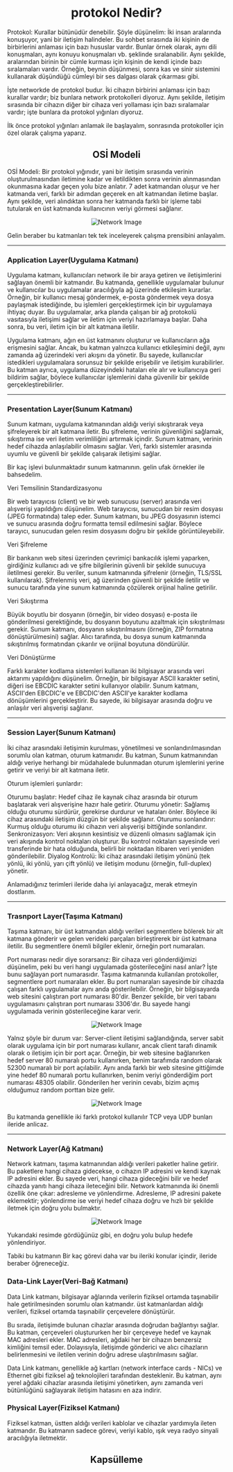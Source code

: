 <h1 align='center'>protokol Nedir?</h1>

<p>
  Protokol: Kurallar bütünüdür denebilir. Şöyle düşünelim: İki insan aralarında konuşuyor, yani bir iletişim halindeler. Bu sohbet sırasında iki kişinin de birbirlerini anlaması için bazı hususlar vardır. Bunlar örnek olarak, aynı dili konuşmaları, aynı konuyu konuşmaları vb. şeklinde sıralanabilir. Aynı şekilde, aralarından birinin bir cümle kurması için kişinin de kendi içinde bazı sıralamaları vardır. Örneğin, beynin düşünmesi, sonra kas ve sinir sistemini kullanarak düşündüğü cümleyi bir ses dalgası olarak çıkarması gibi.

İşte networkde de protokol budur. İki cihazın birbirini anlaması için bazı kurallar vardır; biz bunlara network protokolleri diyoruz. Aynı şekilde, iletişim sırasında bir cihazın diğer bir cihaza veri yollaması için bazı sıralamalar vardır; işte bunlara da protokol yığınları diyoruz.

İlk önce protokol yığınları anlamak ile başlayalım, sonrasında protokoller için özel olarak çalışma yaparız. 
</p>

<h2 align='center'>OSİ Modeli</h2>

<p>
 OSİ Modeli: Bir protokol yığınıdır, yani bir iletişim sırasında verinin oluşturulmasından iletimine kadar ve iletildikten sonra verinin alınmasından okunmasına kadar geçen yolu bize anlatır. 7 adet katmandan oluşur ve her katmanda veri, farklı bir adımdan geçerek en alt katmandan iletime başlar. Aynı şekilde, veri alındıktan sonra her katmanda farklı bir işleme tabi tutularak en üst katmanda kullanıcının veriyi görmesi sağlanır.

 <div align="center">
    <img src="https://github.com/Okan-tumuklu/Network-dersleri/assets/117488504/45009d97-ab1b-4962-ad4f-66340c801568" alt="Network Image">
</div>

Gelin beraber bu katmanları tek tek inceleyerek çalışma prensibini anlayalım.

___
<h3>Application Layer(Uygulama Katmanı)</h3>

Uygulama katmanı, kullanıcıları network ile bir araya getiren ve iletişimlerini sağlayan önemli bir katmandır. Bu katmanda, genellikle uygulamalar bulunur ve kullanıcılar bu uygulamalar aracılığıyla ağ üzerinde etkileşim kurarlar. Örneğin, bir kullanıcı mesaj göndermek, e-posta göndermek veya dosya paylaşmak istediğinde, bu işlemleri gerçekleştirmek için bir uygulamaya ihtiyaç duyar. Bu uygulamalar, arka planda çalışan bir ağ protokolü vasıtasıyla iletişimi sağlar ve iletim için veriyi hazırlamaya başlar. Daha sonra, bu veri, iletim için bir alt katmana iletilir.

Uygulama katmanı, ağın en üst katmanını oluşturur ve kullanıcıların ağa erişmesini sağlar. Ancak, bu katman yalnızca kullanıcı etkileşimini değil, aynı zamanda ağ üzerindeki veri akışını da yönetir. Bu sayede, kullanıcılar istedikleri uygulamalara sorunsuz bir şekilde erişebilir ve iletişim kurabilirler. Bu katman ayrıca, uygulama düzeyindeki hataları ele alır ve kullanıcıya geri bildirim sağlar, böylece kullanıcılar işlemlerini daha güvenilir bir şekilde gerçekleştirebilirler.

___
<h3>Presentation Layer(Sunum Katmanı)</h3>

Sunum katmanı, uygulama katmanından aldığı veriyi sıkıştırarak veya şifreleyerek bir alt katmana iletir. Bu şifreleme, verinin güvenliğini sağlamak, sıkıştırma ise veri iletim verimliliğini artırmak içindir. Sunum katmanı, verinin hedef cihazda anlaşılabilir olmasını sağlar. Veri, farklı sistemler arasında uyumlu ve güvenli bir şekilde çalışarak iletişimi sağlar.

Bir kaç işlevi bulunmaktadır sunum katmanının. gelin ufak örnekler ile bahsedelim.

Veri Temsilinin Standardizasyonu

Bir web tarayıcısı (client) ve bir web sunucusu (server) arasında veri alışverişi yapıldığını düşünelim. Web tarayıcısı, sunucudan bir resim dosyası (JPEG formatında) talep eder. Sunum katmanı, bu JPEG dosyasının istemci ve sunucu arasında doğru formatta temsil edilmesini sağlar. Böylece tarayıcı, sunucudan gelen resim dosyasını doğru bir şekilde görüntüleyebilir.

Veri Şifreleme

Bir bankanın web sitesi üzerinden çevrimiçi bankacılık işlemi yaparken, girdiğiniz kullanıcı adı ve şifre bilgilerinin güvenli bir şekilde sunucuya iletilmesi gerekir. Bu veriler, sunum katmanında şifrelenir (örneğin, TLS/SSL kullanılarak). Şifrelenmiş veri, ağ üzerinden güvenli bir şekilde iletilir ve sunucu tarafında yine sunum katmanında çözülerek orijinal haline getirilir.

Veri Sıkıştırma

Büyük boyutlu bir dosyanın (örneğin, bir video dosyası) e-posta ile gönderilmesi gerektiğinde, bu dosyanın boyutunu azaltmak için sıkıştırılması gerekir. Sunum katmanı, dosyanın sıkıştırılmasını (örneğin, ZIP formatına dönüştürülmesini) sağlar. Alıcı tarafında, bu dosya sunum katmanında sıkıştırılmış formatından çıkarılır ve orijinal boyutuna döndürülür.

Veri Dönüştürme

Farklı karakter kodlama sistemleri kullanan iki bilgisayar arasında veri aktarımı yapıldığını düşünelim. Örneğin, bir bilgisayar ASCII karakter setini, diğeri ise EBCDIC karakter setini kullanıyor olabilir. Sunum katmanı, ASCII'den EBCDIC'e ve EBCDIC'den ASCII'ye karakter kodlama dönüşümlerini gerçekleştirir. Bu sayede, iki bilgisayar arasında doğru ve anlaşılır veri alışverişi sağlanır.

___
<h3>Session Layer(Sunum Katmanı)</h3>

İki cihaz arasındaki iletişimin kurulması, yönetilmesi ve sonlandırılmasından sorumlu olan katman, oturum katmanıdır. Bu katman, Sunum katmanından aldığı veriye herhangi bir müdahalede bulunmadan oturum işlemlerini yerine getirir ve veriyi bir alt katmana iletir.

Oturum işlemleri şunlardır:

Oturumu başlatır: Hedef cihaz ile kaynak cihaz arasında bir oturum başlatarak veri alışverişine hazır hale getirir.
Oturumu yönetir: Sağlamış olduğu oturumu sürdürür, gerekirse durdurur ve hataları önler. Böylece iki cihaz arasındaki iletişim düzgün bir şekilde sağlanır.
Oturumu sonlandırır: Kurmuş olduğu oturumu iki cihazın veri alışverişi bittiğinde sonlandırır.
Senkronizasyon: Veri akışının kesintisiz ve düzenli olmasını sağlamak için veri akışında kontrol noktaları oluşturur. Bu kontrol noktaları sayesinde veri transferinde bir hata olduğunda, belirli bir noktadan itibaren veri yeniden gönderilebilir.
Diyalog Kontrolü: İki cihaz arasındaki iletişim yönünü (tek yönlü, iki yönlü, yarı çift yönlü) ve iletişim modunu (örneğin, full-duplex) yönetir.


Anlamadığınız terimleri ileride daha iyi anlayacağız, merak etmeyin dostlarım.

___

<h3>Trasnport Layer(Taşıma Katmanı)</h3>

Taşıma katmanı, bir üst katmandan aldığı verileri segmentlere bölerek bir alt katmana gönderir ve gelen verideki parçaları birleştirerek bir üst katmana iletilir. Bu segmentlere önemli bilgiler eklenir, örneğin port numaraları.

Port numarası nedir diye sorarsanız: Bir cihaza veri gönderdiğimizi düşünelim, peki bu veri hangi uygulamada gösterileceğini nasıl anlar? İşte bunu sağlayan port numarasıdır. Taşıma katmanında kullanılan protokoller, segmentlere port numaraları ekler. Bu port numaraları sayesinde bir cihazda çalışan farklı uygulamalar aynı anda gösterilebilir. Örneğin, bir bilgisayarda web sitesini çalıştıran port numarası 80'dir. Benzer şekilde, bir veri tabanı uygulamasını çalıştıran port numarası 3306'dır. Bu sayede hangi uygulamada verinin gösterileceğine karar verir.

 <div align="center">
    <img src="https://github.com/Okan-tumuklu/Network-dersleri/assets/117488504/831e7afb-d5ff-493c-9d5f-4a3ff3834756" alt="Network Image">
</div>

Yalnız şöyle bir durum var: Server-client iletişimi sağlandığında, server sabit olarak uygulama için bir port numarası kullanır, ancak client tarafı dinamik olarak o iletişim için bir port açar. Örneğin, bir web sitesine bağlanırken hedef server 80 numaralı portu kullanırken, benim tarafımda random olarak 52300 numaralı bir port açılabilir. Aynı anda farklı bir web sitesine gittiğimde yine hedef 80 numaralı portu kullanırken, benim veriyi gönderdiğim port numarası 48305 olabilir. Gönderilen her verinin cevabı, bizim açmış olduğumuz random porttan bize gelir.

 <div align="center">
    <img src="https://github.com/Okan-tumuklu/Network-dersleri/assets/117488504/bfcfa4ca-9ea3-4368-9525-98eb67565840" alt="Network Image">
</div>

Bu katmanda genellikle iki farklı protokol kullanılır TCP veya UDP bunları ileride anlicaz.

___


<h3>Network Layer(Ağ Katmanı)</h3>

Network katmanı, taşıma katmanından aldığı verileri paketler haline getirir. Bu paketlere hangi cihaza gidecekse, o cihazın IP adresini ve kendi kaynak IP adresini ekler. Bu sayede veri, hangi cihaza gideceğini bilir ve hedef cihazda yanıtı hangi cihaza ileteceğini bilir. Network katmanında iki önemli özellik öne çıkar: adresleme ve yönlendirme. Adresleme, IP adresini pakete eklemektir; yönlendirme ise veriyi hedef cihaza doğru ve hızlı bir şekilde iletmek için doğru yolu bulmaktır.

 <div align="center">
    <img src="https://github.com/Okan-tumuklu/Network-dersleri/assets/117488504/58e5d695-53e1-4095-a7cd-22a17720ca3d" alt="Network Image">
</div>

Yukarıdaki resimde gördüğünüz gibi, en doğru yolu bulup hedefe yönlendiriyor.

Tabiki bu katmanın Bir kaç görevi daha var bu ileriki konular içindir, ileride beraber öğreneceğiz.

<h3>Data-Link Layer(Veri-Bağ Katmanı)</h3>

Data Link katmanı, bilgisayar ağlarında verilerin fiziksel ortamda taşınabilir hale getirilmesinden sorumlu olan katmandır. üst katmanlardan aldığı verileri, fiziksel ortamda taşınabilir çerçevelere dönüştürür.

Bu sırada, iletişimde bulunan cihazlar arasında doğrudan bağlantıyı sağlar. Bu katman, çerçeveleri oluştururken her bir çerçeveye hedef ve kaynak MAC adresleri ekler. MAC adresleri, ağdaki her bir cihazın benzersiz kimliğini temsil eder. Dolayısıyla, iletişimde gönderici ve alıcı cihazların belirlenmesini ve iletilen verinin doğru adrese ulaştırılmasını sağlar.

Data Link katmanı, genellikle ağ kartları (network interface cards - NICs) ve Ethernet gibi fiziksel ağ teknolojileri tarafından desteklenir. Bu katman, aynı yerel ağdaki cihazlar arasında iletişimi yönetirken, aynı zamanda veri bütünlüğünü sağlayarak iletişim hatasını en aza indirir.

<h3>Physical Layer(Fiziksel Katmanı)</h3>

Fiziksel katman, üstten aldığı verileri kablolar ve cihazlar yardımıyla ileten katmandır. Bu katmanın sadece görevi, veriyi kablo, ışık veya radyo sinyali aracılığıyla iletmektir.

</p>


<h2 align='center'>Kapsülleme</h2>

